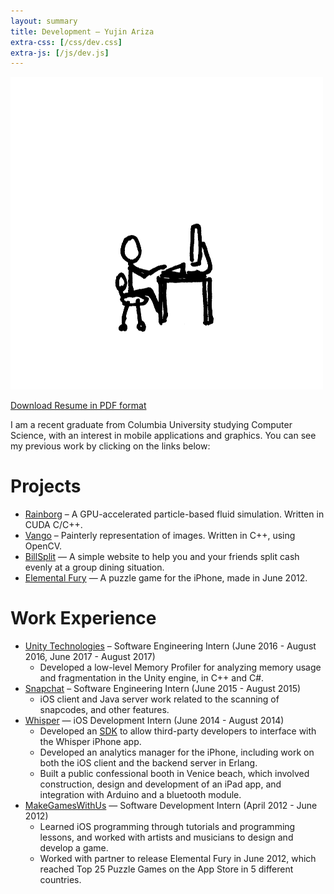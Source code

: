 ```yaml
---
layout: summary
title: Development — Yujin Ariza
extra-css: [/css/dev.css]
extra-js: [/js/dev.js]
---
```


![](/img/avatar-computer.png)

[Download Resume in PDF format](/downloads/yujin_resume_technical.pdf)

I am a recent graduate from Columbia University studying Computer Science, with an interest in mobile applications and graphics. You can see my previous work by clicking on the links below:

# Projects

- [Rainborg](https://github.com/yariza/Rainborg) – A GPU-accelerated particle-based fluid simulation. Written in CUDA C/C++.
- [Vango](https://github.com/yariza/vango) – Painterly representation of images. Written in C++, using OpenCV.
- [BillSplit](/billsplit-old) — A simple website to help you and your friends split
cash evenly at a group dining situation.
- [Elemental Fury](https://itunes.apple.com/us/app/elemental-fury/id532040551?mt=8) —
A puzzle game for the iPhone, made in June 2012.

# Work Experience

- [Unity Technologies](https://unity3d.com) – Software Engineering Intern (June 2016 - August 2016, June 2017 - August 2017)
    + Developed a low-level Memory Profiler for analyzing memory
usage and fragmentation in the Unity engine, in C++ and C#.
- [Snapchat](https://www.snapchat.com/) – Software Engineering Intern (June 2015 - August 2015)
	+ iOS client and Java server work related to the scanning of snapcodes, and other features.
- [Whisper](http://whisper.sh) — iOS Development Intern (June 2014 - August 2014)
	- Developed an [SDK](https://github.com/WhisperApp/Whisper-iOS-SDK) to allow
	third-party developers to interface with the Whisper iPhone app.
	- Developed an analytics manager for the iPhone, including work on both the
	iOS	client and the backend server in Erlang.
	- Built a public confessional booth in Venice beach, which involved 	construction, design and development of an iPad app, and integration with 	Arduino and a bluetooth module.
- [MakeGamesWithUs](http://mgw.us) — Software Development Intern (April 2012 -
June 2012)
	- Learned iOS programming through tutorials and programming lessons, and 	worked with artists and musicians to design and develop a game.
	- Worked with partner to release Elemental Fury in June 2012, which reached Top 25 Puzzle Games on the App Store in 5 different countries.
